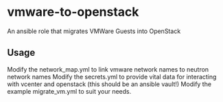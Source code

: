 # vmware-to-openstack
An ansible role that migrates VMWare Guests into OpenStack

## Usage
Modify the network_map.yml to link vmware network names to neutron network names
Modify the secrets.yml to provide vital data for interacting with vcenter and openstack (this should be an ansible vault!)
Modify the example migrate_vm.yml to suit your needs.


